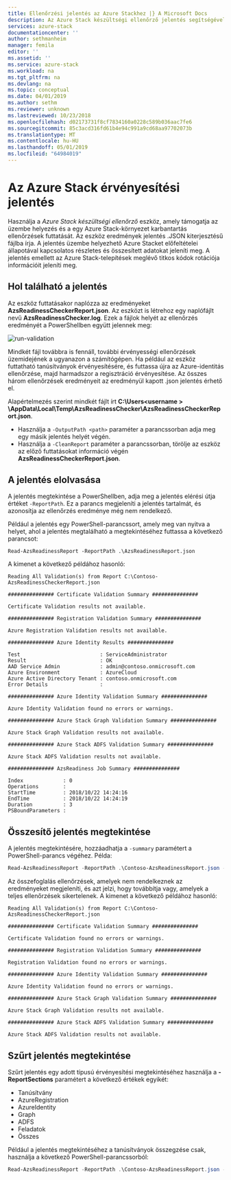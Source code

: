 ```yaml
---
title: Ellenőrzési jelentés az Azure Stackhez |} A Microsoft Docs
description: Az Azure Stack készültségi ellenőrző jelentés segítségével tekintse át az ellenőrzési eredmények.
services: azure-stack
documentationcenter: ''
author: sethmanheim
manager: femila
editor: ''
ms.assetid: ''
ms.service: azure-stack
ms.workload: na
ms.tgt_pltfrm: na
ms.devlang: na
ms.topic: conceptual
ms.date: 04/01/2019
ms.author: sethm
ms.reviewer: unknown
ms.lastreviewed: 10/23/2018
ms.openlocfilehash: d02173731f8cf7834160a0228c589b036aac7fe6
ms.sourcegitcommit: 85c3acd316fd61b4e94c991a9cd68aa97702073b
ms.translationtype: MT
ms.contentlocale: hu-HU
ms.lasthandoff: 05/01/2019
ms.locfileid: "64984019"
---
```

# <a name="azure-stack-validation-report"></a>Az Azure Stack érvényesítési jelentés

Használja a *Azure Stack készültségi ellenőrző* eszköz, amely támogatja az üzembe helyezés és a egy Azure Stack-környezet karbantartás ellenőrzések futtatását. Az eszköz eredmények jelentés .JSON kiterjesztésű fájlba írja. A jelentés üzembe helyezhető Azure Stacket előfeltételei állapotával kapcsolatos részletes és összesített adatokat jeleníti meg. A jelentés emellett az Azure Stack-telepítések meglévő titkos kódok rotációja információit jeleníti meg.  

## <a name="where-to-find-the-report"></a>Hol található a jelentés

Az eszköz futtatásakor naplózza az eredményeket **AzsReadinessCheckerReport.json**. Az eszközt is létrehoz egy naplófájlt nevű **AzsReadinessChecker.log**. Ezek a fájlok helyét az ellenőrzés eredményét a PowerShellben együtt jelennek meg:

![run-validation](./media/azure-stack-validation-report/validation.png)

Mindkét fájl továbbra is fennáll, további érvényességi ellenőrzések üzemidejének a ugyanazon a számítógépen. Ha például az eszköz futtatható tanúsítványok érvényesítésére, és futtassa újra az Azure-identitás ellenőrzése, majd harmadszor a regisztráció érvényesítése. Az összes három ellenőrzések eredményeit az eredményül kapott .json jelentés érhető el.  

Alapértelmezés szerint mindkét fájlt írt **C:\Users\<username > \AppData\Local\Temp\AzsReadinessChecker\AzsReadinessCheckerReport.json**.  

- Használja a `-OutputPath <path>` paraméter a parancssorban adja meg egy másik jelentés helyét végén.
- Használja a `-CleanReport` paraméter a parancssorban, törölje az eszköz az előző futtatásokat információ végén **AzsReadinessCheckerReport.json**.

## <a name="view-the-report"></a>A jelentés elolvasása

A jelentés megtekintése a PowerShellben, adja meg a jelentés elérési útja értéket `-ReportPath`. Ez a parancs megjeleníti a jelentés tartalmát, és azonosítja az ellenőrzés eredménye még nem rendelkező.

Például a jelentés egy PowerShell-parancssort, amely meg van nyitva a helyet, ahol a jelentés megtalálható a megtekintéséhez futtassa a következő parancsot:

```shell
Read-AzsReadinessReport -ReportPath .\AzsReadinessReport.json
```

A kimenet a következő példához hasonló:

```shell
Reading All Validation(s) from Report C:\Contoso-AzsReadinessCheckerReport.json

############### Certificate Validation Summary ###############

Certificate Validation results not available.

############### Registration Validation Summary ###############

Azure Registration Validation results not available.

############### Azure Identity Results ###############

Test                          : ServiceAdministrator
Result                        : OK
AAD Service Admin             : admin@contoso.onmicrosoft.com
Azure Environment             : AzureCloud
Azure Active Directory Tenant : contoso.onmicrosoft.com
Error Details                 : 

############### Azure Identity Validation Summary ###############

Azure Identity Validation found no errors or warnings.

############### Azure Stack Graph Validation Summary ###############

Azure Stack Graph Validation results not available.

############### Azure Stack ADFS Validation Summary ###############

Azure Stack ADFS Validation results not available.

############### AzsReadiness Job Summary ###############

Index             : 0
Operations        : 
StartTime         : 2018/10/22 14:24:16
EndTime           : 2018/10/22 14:24:19
Duration          : 3
PSBoundParameters :
```

## <a name="view-the-report-summary"></a>Összesítő jelentés megtekintése

A jelentés megtekintésére, hozzáadhatja a `-summary` paramétert a PowerShell-parancs végéhez. Példa:

```powershell
Read-AzsReadinessReport -ReportPath .\Contoso-AzsReadinessReport.json -summary
```

Az összefoglalás ellenőrzések, amelyek nem rendelkeznek az eredményeket megjeleníti, és azt jelzi, hogy továbbítja vagy, amelyek a teljes ellenőrzések sikertelenek. A kimenet a következő példához hasonló:

```shell
Reading All Validation(s) from Report C:\Contoso-AzsReadinessCheckerReport.json

############### Certificate Validation Summary ###############

Certificate Validation found no errors or warnings.

############### Registration Validation Summary ###############

Registration Validation found no errors or warnings.

############### Azure Identity Validation Summary ###############

Azure Identity Validation found no errors or warnings.

############### Azure Stack Graph Validation Summary ###############

Azure Stack Graph Validation results not available.

############### Azure Stack ADFS Validation Summary ###############

Azure Stack ADFS Validation results not available.
```

## <a name="view-a-filtered-report"></a>Szűrt jelentés megtekintése

Szűrt jelentés egy adott típusú érvényesítési megtekintéséhez használja a **- ReportSections** paramétert a következő értékek egyikét:

- Tanúsítvány
- AzureRegistration
- AzureIdentity
- Graph
- ADFS
- Feladatok
- Összes  

Például a jelentés megtekintéséhez a tanúsítványok összegzése csak, használja a következő PowerShell-parancssorból:

```powershell
Read-AzsReadinessReport -ReportPath .\Contoso-AzsReadinessReport.json -ReportSections Certificate - Summary
```

